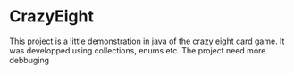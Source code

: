 # CrazyEight
This project is a little demonstration in java of the crazy eight card game. It was developped using collections, enums etc.
The project need more debbuging 
